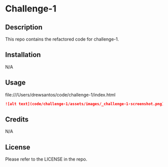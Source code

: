 # Challenge-1

## Description

This repo contains the refactored code for challenge-1.

## Installation

N/A

## Usage

file:///Users/drewsantos/code/challenge-1/index.html
```md
![alt text](code/challenge-1/assets/images/_challenge-1-screenshot.png)
```

## Credits

N/A

## License

Please refer to the LICENSE in the repo.
